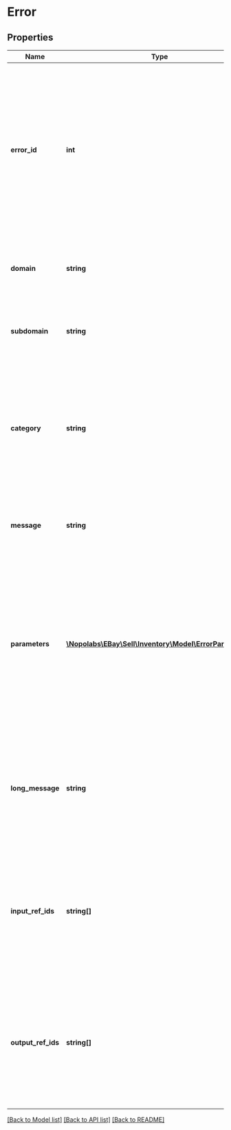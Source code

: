 # Error

## Properties
Name | Type | Description | Notes
------------ | ------------- | ------------- | -------------
**error_id** | **int** | A unique code that identifies the particular error or warning that occurred. Your application can use error codes as identifiers in your customized error-handling algorithms. | [optional] 
**domain** | **string** | The name of the domain in which the error or warning occurred. | [optional] 
**subdomain** | **string** | The name of the subdomain in which the error or warning occurred. | [optional] 
**category** | **string** | This string value indicates the error category. There are three categories of errors: request errors, application errors, and system errors. | [optional] 
**message** | **string** | A description of the condition that caused the error or warning. | [optional] 
**parameters** | [**\Nopolabs\EBay\Sell\Inventory\Model\ErrorParameter[]**](ErrorParameter.md) | Various warning and error messages return one or more variables that contain contextual information about the error or waring. This is often the field or value that triggered the error or warning. | [optional] 
**long_message** | **string** | A detailed description of the condition that caused the error or warning, and information on what to do to correct the problem. | [optional] 
**input_ref_ids** | **string[]** | An array of one or more reference IDs which identify the specific request element(s) most closely associated to the error or warning, if any. | [optional] 
**output_ref_ids** | **string[]** | An array of one or more reference IDs which identify the specific response element(s) most closely associated to the error or warning, if any. | [optional] 

[[Back to Model list]](../README.md#documentation-for-models) [[Back to API list]](../README.md#documentation-for-api-endpoints) [[Back to README]](../README.md)



